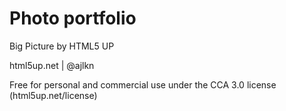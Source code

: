 # Photo portfolio

Big Picture by HTML5 UP

html5up.net | @ajlkn

Free for personal and commercial use under the CCA 3.0 license (html5up.net/license)
